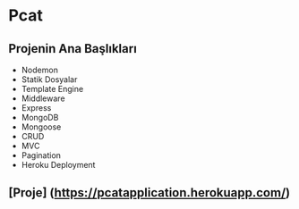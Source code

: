# Pcat

## Projenin Ana Başlıkları

* Nodemon
* Statik Dosyalar
* Template Engine
* Middleware
* Express
* MongoDB
* Mongoose
* CRUD
* MVC
* Pagination
* Heroku Deployment

##  [Proje] (https://pcatapplication.herokuapp.com/) 
